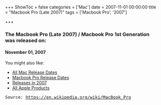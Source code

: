 +++
ShowToc = false
categories = ['Mac']
date = 2007-11-01 00:00:00
title = "Macbook Pro (Late 2007)"
tags = ['Macbook Pro', '2007']

+++

### The Macbook Pro (Late 2007) / Macbook Pro 1st Generation was released on: 
#### November 01, 2007


<!--more-->


    
You might also like:

- [All Mac Release Dates](https://AppleReleaseDate.com/categories/mac/)
- [Macbook Pro Release Dates](https://AppleReleaseDate.com/tags/macbook-pro/)
- [Releases in 2007](https://AppleReleaseDate.com/tags/2007/)
- [All Apple Products](https://AppleReleaseDate.com/categories/)



<kbd> Source: https://en.wikipedia.org/wiki/MacBook_Pro</kbd>

